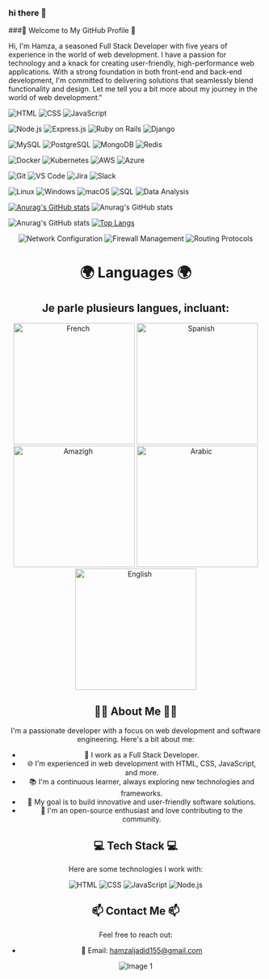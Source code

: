 ### hi there  👋
###🚀 Welcome to My GitHub Profile 🚀


Hi, I'm Hamza, a seasoned Full Stack Developer with five years of experience in the world of web development. I have a passion for technology and a knack for creating user-friendly,
high-performance web applications. With a strong foundation in both front-end and back-end development, I'm committed to delivering solutions that seamlessly blend functionality and design.
Let me tell you a bit more about my journey in the world of web development."

![HTML](https://img.shields.io/badge/HTML-5E5E5E?style=for-the-badge&logo=html5) ![CSS](https://img.shields.io/badge/CSS-1572B6?style=for-the-badge&logo=css3) ![JavaScript](https://img.shields.io/badge/JavaScript-F7DF1E?style=for-the-badge&logo=javascript)

![Node.js](https://img.shields.io/badge/Node.js-339933?style=for-the-badge&logo=node.js) ![Express.js](https://img.shields.io/badge/Express.js-000000?style=for-the-badge&logo=express) ![Ruby on Rails](https://img.shields.io/badge/Ruby%20on%20Rails-CC0000?style=for-the-badge&logo=ruby-on-rails) ![Django](https://img.shields.io/badge/Django-092E20?style=for-the-badge&logo=django)

![MySQL](https://img.shields.io/badge/MySQL-4479A1?style=for-the-badge&logo=mysql) ![PostgreSQL](https://img.shields.io/badge/PostgreSQL-336791?style=for-the-badge&logo=postgresql) ![MongoDB](https://img.shields.io/badge/MongoDB-47A248?style=for-the-badge&logo=mongodb) ![Redis](https://img.shields.io/badge/Redis-DC382D?style=for-the-badge&logo=redis)

![Docker](https://img.shields.io/badge/Docker-2496ED?style=for-the-badge&logo=docker) ![Kubernetes](https://img.shields.io/badge/Kubernetes-326CE5?style=for-the-badge&logo=kubernetes) ![AWS](https://img.shields.io/badge/AWS-232F3E?style=for-the-badge&logo=amazon-aws) ![Azure](https://img.shields.io/badge/Azure-0089D6?style=for-the-badge&logo=microsoft-azure)

![Git](https://img.shields.io/badge/Git-F05032?style=for-the-badge&logo=git) ![VS Code](https://img.shields.io/badge/VS%20Code-007ACC?style=for-the-badge&logo=visual-studio-code) ![Jira](https://img.shields.io/badge/Jira-0052CC?style=for-the-badge&logo=jira-software) ![Slack](https://img.shields.io/badge/Slack-4A154B?style=for-the-badge&logo=slack)

![Linux](https://img.shields.io/badge/Linux-FCC624?style=for-the-badge&logo=linux) ![Windows](https://img.shields.io/badge/Windows-0078D6?style=for-the-badge&logo=windows) ![macOS](https://img.shields.io/badge/macOS-000000?style=for-the-badge&logo=apple) ![SQL](https://img.shields.io/badge/SQL-4479A1?style=for-the-badge&logo=sql) ![Data Analysis](https://img.shields.io/badge/Data%20Analysis-FF6F61?style=for-the-badge&logo=data)


[![Anurag's GitHub stats](https://github-readme-stats.vercel.app/api?username=Plufarch)](https://github.com/anuraghazra/github-readme-stats) ![Anurag's GitHub stats](https://github-readme-stats.vercel.app/api?username=Plufarch&show=reviews,discussions_started,discussions_answered,prs_merged,prs_merged_percentage)

![Anurag's GitHub stats](https://github-readme-stats.vercel.app/api?username=Plufarch&show_icons=true&theme=cobalt)
[![Top Langs](https://github-readme-stats.vercel.app/api/top-langs/?username=Plufarch)](https://github.com/anuraghazra/github-readme-stats)
<div align="center">
  
  ![Network Configuration](https://img.shields.io/badge/Network%20Configuration-007ACC?style=for-the-badge)
  ![Firewall Management](https://img.shields.io/badge/Firewall%20Management-47A248?style=for-the-badge)
  ![Routing Protocols](https://img.shields.io/badge/Routing%20Protocols-0078D6?style=for-the-badge)
</div>





<div align="center">
  <h1>🌍 Languages 🌍</h1>
  <h2>Je parle plusieurs langues, incluant:</h2>
  <img src="https://img.shields.io/badge/Français-%230769AD.svg?&style=for-the-badge&logo=flag-icon&logoColor=white" alt="French" style="width: 240px;">
  <img src="https://img.shields.io/badge/Español-%23E44D26.svg?&style=for-the-badge&logo=flag-icon&logoColor=white" alt="Spanish" style="width: 240px;">
  <img src="https://img.shields.io/badge/Amazigh-%23D12028.svg?&style=for-the-badge&logo=flag-icon&logoColor=white" alt="Amazigh" style="width: 240px;">
  <img src="https://img.shields.io/badge/عربي-%230769AD.svg?&style=for-the-badge&logo=flag-icon&logoColor=white" alt= "Arabic" style="width: 240px;">
  <img src="https://img.shields.io/badge/English-%2327A0DB.svg?&style=for-the-badge&logo=flag-icon&logoColor=white" alt="English" style="width: 240px;">
</div>

<div align="center">
  <h2>👨‍💻 About Me 👨‍💻</h2>
  <p>I'm a passionate developer with a focus on web development and software engineering. Here's a bit about me:</p>

  - 💼 I work as a Full Stack Developer.
  - 🌐 I'm experienced in web development with HTML, CSS, JavaScript, and more.
  - 📚 I'm a continuous learner, always exploring new technologies and frameworks.
  - 🚀 My goal is to build innovative and user-friendly software solutions.
  - 📢 I'm an open-source enthusiast and love contributing to the community.

  <h2>💻 Tech Stack 💻</h2>
  <p>Here are some technologies I work with:</p>

  ![HTML](https://img.shields.io/badge/HTML-5E5E5E?style=for-the-badge&logo=html5)
  ![CSS](https://img.shields.io/badge/CSS-1572B6?style=for-the-badge&logo=css3)
  ![JavaScript](https://img.shields.io/badge/JavaScript-F7DF1E?style=for-the-badge&logo=javascript)
  ![Node.js](https://img.shields.io/badge/Node.js-339933?style=for-the-badge&logo=node.js)

  <h2>📫 Contact Me 📫</h2>
  <p>Feel free to reach out:</p>

  - 📧 Email: hamzaljadid155@gmail.com


![Image 1](https://i.pinimg.com/564x/8b/ee/af/8beeafe15422ea45639a5565f69576bd.jpg)



